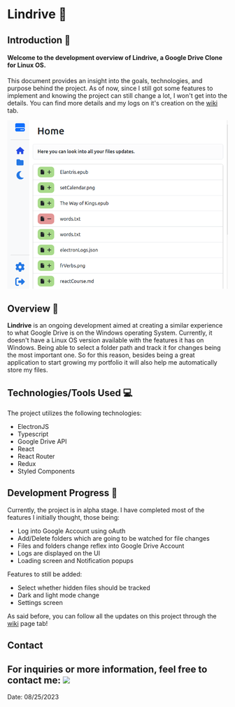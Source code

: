 # Lindrive 💾

## Introduction 🚀

#### Welcome to the development overview of Lindrive, a Google Drive Clone for Linux OS.
This document provides an insight into the goals, technologies, and purpose behind the project. As of now, since I still got some features to implement and knowing the project can still change a lot,  I won't get into the details. You can find more details and my logs on it's creation on the [wiki](https://github.com/LBruner/lindrive/wiki) tab.


<p align="center">
<img src="./docs/images/LindriveHome.png">
</p>

## Overview 🌟

**Lindrive** is an ongoing development aimed at creating a similar experience to what Google Drive is on the Windows
operating System. Currently, it doesn't have a Linux OS version available with the features it has on Windows. Being
able to select a folder path and track it for changes being the most important one. So for this reason, besides being a
great application to start growing my portfolio it will also help me automatically store my files.

## Technologies/Tools Used 💻

The project utilizes the following technologies:

- ElectronJS
- Typescript
- Google Drive API
- React
- React Router
- Redux
- Styled Components

## Development Progress 🚧

Currently, the project is in alpha stage. I have completed most of the features I initially thought, those being:

* Log into Google Account using oAuth
* Add/Delete folders which are going to be watched for file changes
* Files and folders change reflex into Google Drive Account
* Logs are displayed on the UI
* Loading screen and Notification popups

Features to still be added:

* Select whether hidden files should be tracked
* Dark and light mode change
* Settings screen

As said before, you can follow all the updates on this project through
the [wiki](https://github.com/LBruner/lindrive/wiki) page tab!

## Contact

For inquiries or more information, feel free to contact me:
<a href="https://www.linkedin.com/in/leandro-bruner-a887361b8/" target="blank" alt="Linkedin">
<img src="https://img.shields.io/badge/-Linkedin-0e76a8?style=flat-square&logo=Linkedin&logoColor=white&link=https://www.linkedin.com/in/leandro-bruner-a887361b8/" /></a>
---
Date: 08/25/2023
